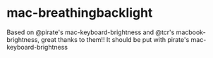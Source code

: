 # mac-breathingbacklight
Based on @pirate's mac-keyboard-brightness and @tcr's macbook-brightness, great thanks to them!!  It should be put with pirate's mac-keyboard-brightness
